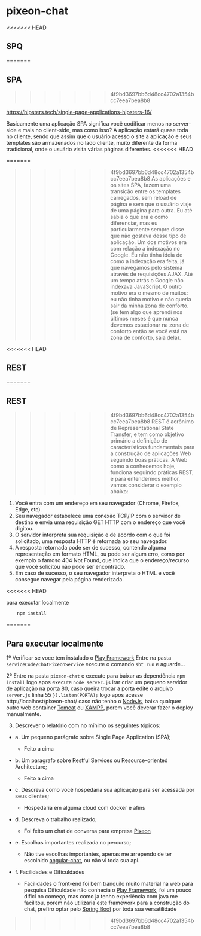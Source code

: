 # pixeon-chat


<<<<<<< HEAD
## SPQ
=======
## SPA
>>>>>>> 4f9bd3697bb6d48cc4702a1354bcc7eea7bea8b8

https://hipsters.tech/single-page-applications-hipsters-16/

Basicamente uma aplicação SPA significa você codificar menos no server-side e mais no client-side, 
mas como isso? A aplicação estará quase toda no cliente, sendo que assim que o usuário acesso o site a aplicação e seus templates são armazenados no lado cliente, 
muito diferente da forma tradicional, onde o usuário visita várias páginas diferentes.
<<<<<<< HEAD

=======
>>>>>>> 4f9bd3697bb6d48cc4702a1354bcc7eea7bea8b8
As aplicações e os sites SPA, fazem uma transição entre os templates carregados, 
sem reload de página e sem que o usuário viaje de uma página para outra. Eu até sabia o que era e como diferenciar, 
mas eu particularmente sempre disse que não gostava desse tipo de aplicação. Um dos motivos era com relação a indexação no Google. 
Eu não tinha ideia de como a indexação era feita, já que  navegamos pelo sistema através de requisições AJAX. Até um tempo atrás o Google não indexava JavaScript. 
O outro motivo era o mesmo de muitos: eu não tinha motivo e não queria sair da minha zona de conforto. 
(se tem algo que aprendi nos últimos meses é que nunca devemos estacionar na zona de conforto então se você está na zona de conforto, saia dela).

<<<<<<< HEAD

## REST

=======
## REST
>>>>>>> 4f9bd3697bb6d48cc4702a1354bcc7eea7bea8b8
REST é acrônimo de Representational State Transfer, e tem como objetivo primário a definição de características fundamentais para a construção de aplicações Web seguindo boas práticas.
A Web como a conhecemos hoje, funciona seguindo práticas REST, e para entendermos melhor, vamos considerar o exemplo abaixo:
1. Você entra com um endereço em seu navegador (Chrome, Firefox, Edge, etc).
2. Seu navegador estabelece uma conexão TCP/IP com o servidor de destino e envia uma requisição GET HTTP com o endereço que você digitou.
3. O servidor interpreta sua requisição e de acordo com o que foi solicitado, uma resposta HTTP é retornada ao seu navegador.
4. A resposta retornada pode ser de sucesso, contendo alguma representação em formato HTML, ou pode ser algum erro, como por exemplo o famoso 404 Not Found, que indica que o endereço/recurso que você solicitou não pôde ser encontrado.
5. Em caso de sucesso, o seu navegador interpreta o HTML e você consegue navegar pela página renderizada.

<<<<<<< HEAD


para executar localmente

```npm
	npm install
```
=======
## Para executar localmente
1º Verificar se voce tem instalado o [Play Framework](https://www.playframework.com/)
    Entre na pasta ```serviceCode/ChatPixeonService``` execute o comando ```sbt run``` e aguarde...
    
2º Entre na pasta ```pixeon-chat``` e execute para baixar as dependência ```npm install``` logo apos execute ```node server.js```
irar criar um pequeno servidor de aplicação na porta 80, caso queira trocar a porta edite o arquivo ```server.js``` linha 55 
```}).listen(PORTA);```
logo apos acesse http://localhost/pixeon-chat/
caso não tenho o [NodeJs](https://nodejs.org/en/), baixa qualquer outro web container [Tomcat](https://tomcat.apache.org/download-80.cgi) ou [XAMPP](https://www.apachefriends.org/pt_br/index.html), porem você deverar fazer o deploy manualmente.

3. Descrever o relatório com no mínimo os seguintes tópicos:

* a. Um pequeno parágrafo sobre Single Page Application (SPA); 
   * Feito a cima
* b. Um paragrafo sobre Restful Services ou Resource-oriented Architecture;
   * Feito a cima
* c. Descreva como você hospedaria sua aplicação para ser acessada por seus
clientes;
   * Hospedaria em alguma cloud com docker e afins
    
* d. Descreva o trabalho realizado;
  *  Foi feito um chat de conversa para empresa [Pixeon](http://pixeon.com.br/)
* e. Escolhas importantes realizada no percurso;
   * Não tive escolhas importantes, apenas me arrependo de ter escolhido [angular-chat](https://github.com/stephenlb/angularjs-chat),
       ou não vi toda sua api.
       
* f. Facilidades e Dificuldades
  * Facilidades o front-end foi bem tranquilo muito material na web para pesquisa
       Dificuldade não conhecia o [Play Framework](https://www.playframework.com/), foi um pouco dificl no começo, mas como ja tenho
       experiência com java me facilitou, porem não utilizaria este framework para a construção do chat, prefiro optar pelo 
       [Spring Boot](https://projects.spring.io/spring-boot/) por toda sua versatilidade

>>>>>>> 4f9bd3697bb6d48cc4702a1354bcc7eea7bea8b8
